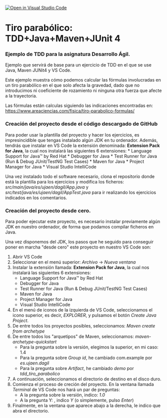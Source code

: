 [![Open in Visual Studio Code](https://classroom.github.com/assets/open-in-vscode-c66648af7eb3fe8bc4f294546bfd86ef473780cde1dea487d3c4ff354943c9ae.svg)](https://classroom.github.com/online_ide?assignment_repo_id=10267424&assignment_repo_type=AssignmentRepo)
# Tiro parabólico: TDD+Java+Maven+JUnit 4
### Ejemplo de TDD para la asignatura Desarrollo Ágil.
Ejemplo que servirá de base para un ejercicio de TDD en el que se use Java, Maven JUNit4 y VS Code.

Este ejemplo muestra cómo podemos calcular las fórmulas involucradas en un tiro parabólico en el que solo afecta la gravedad, dado que no introducimos ni coeficiente de rozamiento ni ninguna otra fuerza que afecte a la trayectoria.

Las fórmulas están calculas siguiendo las indicaciones encontradas en: https://www.areaciencias.com/fisica/tiro-parabolico-formulas/ 

### Creación del proyecto desde el código descargado de GitHub
Para poder usar la plantilla del proyecto y hacer los ejercicios, es impresincidible que tengas instalado algún JDK en tu ordenador. Además, tendrás que instalar en VS Code la extensión denominada: **Extension Pack for Java**, la cual nos instalará las siguientes 6 extensiones:
    * Language Support for Java™ by Red Hat
    * Debugger for Java
    * Test Runner for Java (Run & Debug JUnit/TestNG Test Cases)
    * Maven for Java
    * Project Manager for Java
    * Visual Studio IntelliCode

Una vez instalado todo el software necesario, clona el repositorio donde está la plantilla para los ejercicios y modifica los ficheros: *src/main/java/es/ujaen/dagil/App.java* y *src/test/java/es/ujaen/dagil/AppTest.java* para ir realizando los ejercicios indicados en los comentarios.

### Creación del proyecto desde cero.
Para poder ejecutar este proyecto, es necesario instalar previamente algún JDK en nuestro ordenador, de forma que podamos compilar ficheros en Java.

Una vez disponemos del JDK, los pasos que he seguido para conseguir poner en marcha "desde cero" este proyecto en nuestro VS Code son:

1. Abrir VS Code
2. Seleccionar en el menú superior:  *Archivo* -> *Nueva ventana*
3. Instalar la extensión llamada: **Extension Pack for Java**, la cual nos instalará las siguientes 6 extensiones:
    * Language Support for Java™ by Red Hat
    * Debugger for Java
    * Test Runner for Java (Run & Debug JUnit/TestNG Test Cases)
    * Maven for Java
    * Project Manager for Java
    * Visual Studio IntelliCode
4. En el menú de iconos de la izquierda de VS Code, seleccionamos el icono superior, es decir, *EXPLORER*, y pulsamos el botón *Create Java Project*.
5. De entre todos los proyectos posibles, seleccionamos: *Maven create from archetype*
6. De entre todos los "arquetipos" de Maven, seleccionamos: *maven-archetype-quickstart*
    * Para la pregunta sobre la versión, elegimos la superior, en mi caso: 1.4
    * Para la pregunta sobre *Group id*, he cambiado com.example por *es.ujaen.dagil*
    * Para la pregunta sobre *Artifact*, he cambiado *demo* por *tdd_tiro_parabolico*
7. A continuación, seleccionamos el directorio de destino en el disco duro.
8. Comienza el proceso de creción del proyecto. En la ventana llamada *Terminal* de VS Code nos hará un par de preguntas:
    * A la pregunta sobre la versión, indico: *1.0*
    * A la pregunta Y: , indico *Y*  (o simplemente, pulso *Enter*)
9. Finalmente, en la ventana que aparece abajo a la derecha, le indico que abra el directorio.


###